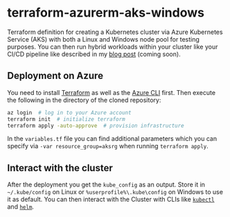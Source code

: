 # terraform-azurerm-aks-windows

Terraform definition for creating a Kubernetes cluster via Azure Kubernetes Service (AKS) with both a Linux and Windows node pool for testing purposes. You can then run hybrid workloads within your cluster like your CI/CD pipeline like described in my [blog post](TODO) (coming soon).

## Deployment on Azure

You need to install [Terraform](https://www.terraform.io/) as well as the [Azure CLI](https://docs.microsoft.com/en-us/cli/azure/install-azure-cli-windows?view=azure-cli-latest&tabs=azure-cli) first. Then execute the following in the directory of the cloned repository:
```bash
az login  # log in to your Azure account
terraform init  # initialize terraform
terraform apply -auto-approve  # provision infrastructure
```

In the `variables.tf` file you can find additional parameters which you can specify via `-var resource_group=aksrg` when running `terraform apply`.

## Interact with the cluster

After the deployment you get the `kube_config` as an output. Store it in `~/.kube/config` on Linux or `%userprofile%\.kube\config` on Windows to use it as default. You can then interact with the Cluster with CLIs like [`kubectl`](https://kubernetes.io/docs/tasks/tools/install-kubectl/) and [`helm`](https://helm.sh/docs/intro/install/).
